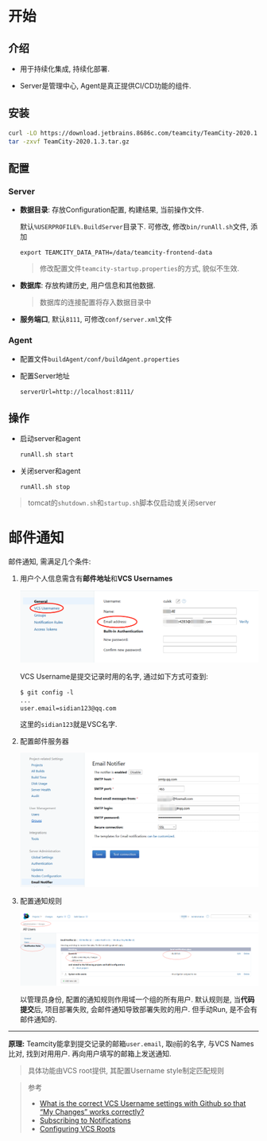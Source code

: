 # 开始

## 介绍

* 用于持续化集成, 持续化部署.

* Server是管理中心, Agent是真正提供CI/CD功能的组件.

## 安装

```bash
curl -LO https://download.jetbrains.8686c.com/teamcity/TeamCity-2020.1.3.tar.gz
tar -zxvf TeamCity-2020.1.3.tar.gz
```

## 配置

### Server

* **数据目录**: 存放Configuration配置, 构建结果, 当前操作文件. 

  默认`%USERPROFILE%.BuildServer`目录下. 可修改, 修改`bin/runAll.sh`文件, 添加

  ```properties
  export TEAMCITY_DATA_PATH=/data/teamcity-frontend-data
  ```

  > 修改配置文件`teamcity-startup.properties`的方式, 貌似不生效.

* **数据库**: 存放构建历史, 用户信息和其他数据. 

  > 数据库的连接配置将存入数据目录中

* **服务端口**, 默认`8111`, 可修改`conf/server.xml`文件

### Agent

* 配置文件`buildAgent/conf/buildAgent.properties`

* 配置Server地址

  ```
  serverUrl=http://localhost:8111/
  ```

## 操作

* 启动server和agent

  ```bash
  runAll.sh start
  ```

* 关闭server和agent

  ```
  runAll.sh stop
  ```

> tomcat的`shutdown.sh`和`startup.sh`脚本仅启动或关闭server

# 邮件通知

邮件通知, 需满足几个条件:

1. 用户个人信息需含有**邮件地址**和**VCS Usernames**

   ![image-20200817222717307](.Teamcity/image-20200817222717307.png)

   VCS Username是提交记录时用的名字, 通过如下方式可查到:

   ```shell
   $ git config -l
   ...
   user.email=sidian123@qq.com
   ```

   这里的`sidian123`就是VSC名字.

2. 配置邮件服务器

   ![image-20200817223016310](.Teamcity/image-20200817223016310.png)

3. 配置通知规则

   ![image-20200817223149837](.Teamcity/image-20200817223149837.png)

   以管理员身份, 配置的通知规则作用域一个组的所有用户. 默认规则是, 当**代码提交**后, 项目部署失败, 会邮件通知导致部署失败的用户. 但手动Run, 是不会有邮件通知的.

-----------

**原理:** Teamcity能拿到提交记录的邮箱`user.email`, 取`@`前的名字, 与VCS Names比对, 找到对用用户. 再向用户填写的邮箱上发送通知. 

> 具体功能由VCS root提供, 其配置Username style制定匹配规则

> 参考
>
> * [What is the correct VCS Username settings with Github so that “My Changes” works correctly?](https://stackoverflow.com/questions/9295649/what-is-the-correct-vcs-username-settings-with-github-so-that-my-changes-works)
> * [Subscribing to Notifications](https://www.jetbrains.com/help/teamcity/2019.2/subscribing-to-notifications.html)
> * [Configuring VCS Roots](https://www.jetbrains.com/help/teamcity/2019.2/configuring-vcs-roots.html)







